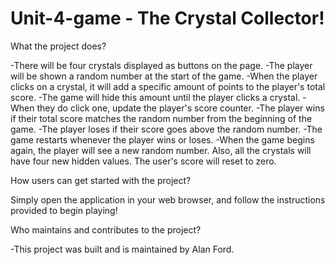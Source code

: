# Unit-4-game - The Crystal Collector!

What the project does?

-There will be four crystals displayed as buttons on the page.
-The player will be shown a random number at the start of the game.
-When the player clicks on a crystal, it will add a specific amount of points to the player's total score.
-The game will hide this amount until the player clicks a crystal.
-When they do click one, update the player's score counter.
-The player wins if their total score matches the random number from the beginning of the game.
-The player loses if their score goes above the random number.
-The game restarts whenever the player wins or loses.
-When the game begins again, the player will see a new random number. Also, all the crystals will have four new hidden values. The user's score will reset to zero.

How users can get started with the project?

Simply open the application in your web browser, and follow the instructions provided to begin playing!

Who maintains and contributes to the project?

-This project was built and is maintained by Alan Ford.
